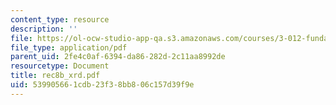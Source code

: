 ```yaml
---
content_type: resource
description: ''
file: https://ol-ocw-studio-app-qa.s3.amazonaws.com/courses/3-012-fundamentals-of-materials-science-fall-2005/539905661cdb23f38bb806c157d39f9e_rec8b_xrd.pdf
file_type: application/pdf
parent_uid: 2fe4c0af-6394-da86-282d-2c11aa8992de
resourcetype: Document
title: rec8b_xrd.pdf
uid: 53990566-1cdb-23f3-8bb8-06c157d39f9e
---
```

